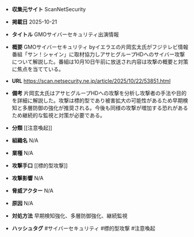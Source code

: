 - **収集元サイト**
ScanNetSecurity

- **掲載日**
2025-10-21

- **タイトル**
GMOサイバーセキュリティ出演情報

- **概要**
GMOサイバーセキュリティ byイエラエの片岡玄太氏がフジテレビ情報番組「サン！シャイン」に取材協力しアサヒグループHDへのサイバー攻撃について解説した。番組は10月10日午前に放送され内容は攻撃の概要と対策に焦点を当てている。

- **URL**
https://scan.netsecurity.ne.jp/article/2025/10/22/53851.html

- **備考**
片岡玄太氏はアサヒグループHDへの攻撃を分析し攻撃者の手法や目的を詳細に解説した。攻撃は標的型であり被害拡大の可能性があるため早期検知と多層防御の強化が推奨される。今後も同様の攻撃が増加する恐れがあるため継続的な監視と対策が必要である。

- **分類**
[[注意喚起]]

- **組織名**
N/A

- **業種**
N/A

- **攻撃手口**
[[標的型攻撃]]

- **攻撃影響**
N/A

- **脅威アクター**
N/A

- **原因**
N/A

- **対処方法**
早期検知強化、多層防御強化、継続監視

- **ハッシュタグ**
#サイバーセキュリティ #標的型攻撃 #注意喚起
